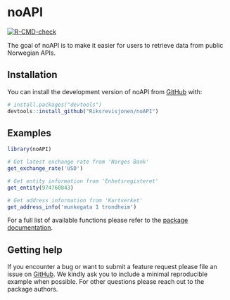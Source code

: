 
<!-- README.md is generated from README.Rmd. Please edit that file -->

# noAPI

<!-- badges: start -->

[![R-CMD-check](https://github.com/Riksrevisjonen/noAPI/actions/workflows/R-CMD-check.yaml/badge.svg)](https://github.com/Riksrevisjonen/noAPI/actions/workflows/R-CMD-check.yaml)
<!-- badges: end -->

The goal of noAPI is to make it easier for users to retrieve data from
public Norwegian APIs.

## Installation

You can install the development version of noAPI from
[GitHub](https://github.com/) with:

``` r
# install.packages("devtools")
devtools::install_github("Riksrevisjonen/noAPI")
```

## Examples

``` r
library(noAPI)

# Get latest exchange rate from 'Norges Bank'
get_exchange_rate('USD') 

# Get entity information from 'Enhetsregisteret'
get_entity(974760843)

# Get address information from 'Kartverket'
get_address_info('munkegata 1 trondheim')
```

For a full list of available functions please refer to the [package
documentation](https://riksrevisjonen.github.io/noAPI/reference/index.html).

## Getting help

If you encounter a bug or want to submit a feature request please file
an issue on [GitHub](https://github.com/Riksrevisjonen/noAPI/issues). We
kindly ask you to include a minimal reproducible example when possible.
For other questions please reach out to the package authors.

